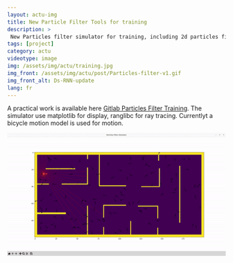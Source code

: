 ```yaml
---
layout: actu-img
title: New Particle Filter Tools for training
description: > 
 New Particles filter simulator for training, including 2d particles filter, parameter cusomization, ray tracing
tags: [project]
category: actu
videotype: image
img: /assets/img/actu/training.jpg
img_front: /assets/img/actu/post/Particles-filter-v1.gif
img_front_alt: Ds-RNN-update
lang: fr
---
```

A practical work is available here [Gitlab Particles Filter Training](https://gitlab.com/js-ros-training/particles_filter_simulator_student).
The simulator use matplotlib for display, ranglibc for ray tracing. Currentlyt a bicycle motion model is used for motion.

![Particles Filter](/assets/img/actu/post/Particles-filter-v1.gif "Particles Filter Simulator")
